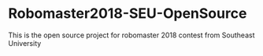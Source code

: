 # Robomaster2018-SEU-OpenSource
This is the open source project for robomaster 2018 contest from Southeast University
